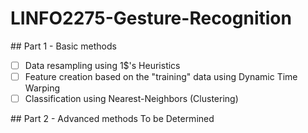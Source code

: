 # LINFO2275-Gesture-Recognition

## Part 1 - Basic methods 

- [ ] Data resampling using 1$'s Heuristics
- [ ] Feature creation based on the "training" data using Dynamic Time Warping
- [ ] Classification using Nearest-Neighbors (Clustering)

## Part 2 - Advanced methods
To be Determined
